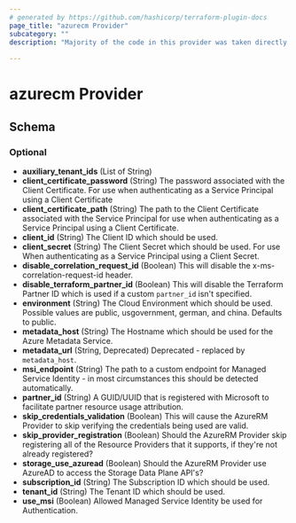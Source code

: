 ```yaml
---
# generated by https://github.com/hashicorp/terraform-plugin-docs
page_title: "azurecm Provider"
subcategory: ""
description: "Majority of the code in this provider was taken directly from azurerm provider"
  
---
```


# azurecm Provider





<!-- schema generated by tfplugindocs -->
## Schema

### Optional

- **auxiliary_tenant_ids** (List of String)
- **client_certificate_password** (String) The password associated with the Client Certificate. For use when authenticating as a Service Principal using a Client Certificate
- **client_certificate_path** (String) The path to the Client Certificate associated with the Service Principal for use when authenticating as a Service Principal using a Client Certificate.
- **client_id** (String) The Client ID which should be used.
- **client_secret** (String) The Client Secret which should be used. For use When authenticating as a Service Principal using a Client Secret.
- **disable_correlation_request_id** (Boolean) This will disable the x-ms-correlation-request-id header.
- **disable_terraform_partner_id** (Boolean) This will disable the Terraform Partner ID which is used if a custom `partner_id` isn't specified.
- **environment** (String) The Cloud Environment which should be used. Possible values are public, usgovernment, german, and china. Defaults to public.
- **metadata_host** (String) The Hostname which should be used for the Azure Metadata Service.
- **metadata_url** (String, Deprecated) Deprecated - replaced by `metadata_host`.
- **msi_endpoint** (String) The path to a custom endpoint for Managed Service Identity - in most circumstances this should be detected automatically.
- **partner_id** (String) A GUID/UUID that is registered with Microsoft to facilitate partner resource usage attribution.
- **skip_credentials_validation** (Boolean) This will cause the AzureRM Provider to skip verifying the credentials being used are valid.
- **skip_provider_registration** (Boolean) Should the AzureRM Provider skip registering all of the Resource Providers that it supports, if they're not already registered?
- **storage_use_azuread** (Boolean) Should the AzureRM Provider use AzureAD to access the Storage Data Plane API's?
- **subscription_id** (String) The Subscription ID which should be used.
- **tenant_id** (String) The Tenant ID which should be used.
- **use_msi** (Boolean) Allowed Managed Service Identity be used for Authentication.

